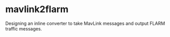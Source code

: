 # mavlink2flarm
Designing an inline converter to take MavLink messages and output FLARM traffic messages.
